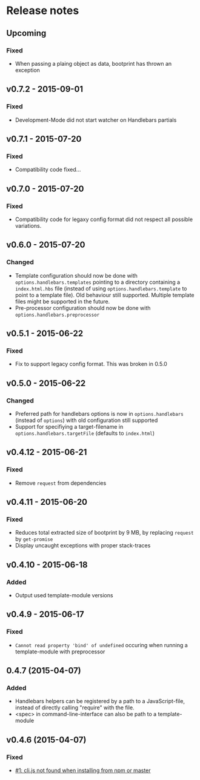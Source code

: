# Release notes

## Upcoming
### Fixed

- When passing a plaing object as data, bootprint has thrown an exception 

## v0.7.2 - 2015-09-01
### Fixed

- Development-Mode did not start watcher on Handlebars partials

## v0.7.1 - 2015-07-20
### Fixed

- Compatibility code fixed...


## v0.7.0 - 2015-07-20
### Fixed

- Compatibility code for legaxy config format did not respect all possible variations.

## v0.6.0 - 2015-07-20
### Changed

- Template configuration should now be done with `options.handlebars.templates` pointing to a directory
  containing a `index.html.hbs` file (instead of using `options.handlebars.template` to point to a
  template file). Old behaviour still supported. Multiple template files might be supported in the future.
- Pre-processor configuration should now be done with `options.handlebars.preprocessor`

## v0.5.1 - 2015-06-22
### Fixed
- Fix to support legacy config format.
  This was broken in 0.5.0  

## v0.5.0 - 2015-06-22
### Changed

- Preferred path for handlebars options is now in `options.handlebars` (instead of `options`)
  with old configuration still supported
- Support for specifiying a target-filename in `options.handlebars.targetFile` (defaults to `index.html`)


## v0.4.12 - 2015-06-21
### Fixed

- Remove `request` from dependencies

## v0.4.11 - 2015-06-20
### Fixed

- Reduces total extracted size of bootprint by 9 MB, by replacing `request` by `get-promise`
- Display uncaught exceptions with proper stack-traces

## v0.4.10 - 2015-06-18
### Added

- Output used template-module versions

## v0.4.9 - 2015-06-17
### Fixed                          

- `Cannot read property 'bind' of undefined` occuring when running a template-module with preprocessor

## 0.4.7 (2015-04-07)

### Added 

- Handlebars helpers can be registered by a path to a JavaScript-file, instead of directly
    calling "require" with the file.
- &lt;spec> in command-line-interface can also be path to a template-module

## v0.4.6 (2015-04-07)

### Fixed

- [#1: cli.js not found when installing from npm or master](https://github.com/nknapp/bootprint/issues/1)

